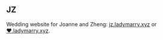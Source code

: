 JZ
---

Wedding website for Joanne and Zheng: [jz.ladymarry.xyz](http://jz.ladymarry.xyz) or [♥.ladymarry.xyz](http://♥.ladymarry.xyz).

